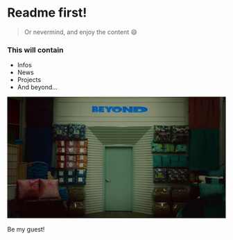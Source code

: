 ﻿# Readme first!
> Or nevermind, and enjoy the content :smile:

### This will contain 
- Infos
- News
- Projects
- And beyond...

![And Beyond!](./and_beyond.jpg)

Be my guest!
